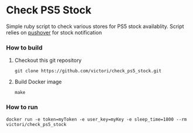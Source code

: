 # Check PS5 Stock

Simple ruby script to check various stores for PS5 stock availablity. Script relies on [pushover](http://pushover.net/) for stock notification

### How to build

1. Checkout this git repository

   `git clone https://github.com/victori/check_ps5_stock.git`

2. Build Docker image

   `make`

### How to run

`docker run -e token=myToken -e user_key=myKey -e sleep_time=1800 --rm victori/check_ps5_stock`
